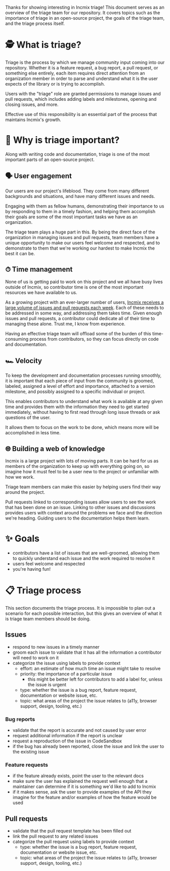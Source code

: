 Thanks for showing interesting in Incmix triage! This document serves as an
overview of the triage team for our repository. It covers topics such as the
importance of triage in an open-source project, the goals of the triage team,
and the triage process itself.

# 🕵️‍️ What is triage?

Triage is the process by which we manage community input coming into our
repository. Whether it is a feature request, a bug report, a pull request, or
something else entirely, each item requires direct attention from an
organization member in order to parse and understand what it is the user expects
of the library or is trying to accomplish.

Users with the "triage" role are granted permissions to manage issues and pull
requests, which includes adding labels and milestones, opening and closing
issues, and more.

Effective use of this responsibility is an essential part of the process that
maintains Incmix's growth.

# 🥇 Why is triage important?

Along with writing code and documentation, triage is one of the most important
parts of an open-source project.

## 🗣 User engagement

Our users are our project's lifeblood. They come from many different backgrounds
and situations, and have many different issues and needs.

Engaging with them as fellow humans, demonstrating their importance to us by
responding to them in a timely fashion, and helping them accomplish their goals
are some of the most important tasks we have as an organization.

The triage team plays a huge part in this. By being the direct face of the
organization in managing issues and pull requests, team members have a unique
opportunity to make our users feel welcome and respected, and to demonstrate to
them that we're working our hardest to make Incmix the best it can be.

## ⏱ Time management

None of us is getting paid to work on this project and we all have busy lives
outside of Incmix, so contributor time is one of the most important resources we
have available to us.

As a growing project with an ever-larger number of users,
[Incmix receives a large volume of issues and pull requests each week](https://github.com/incmix-ui/incmix-ui/pulse).
Each of these needs to be addressed in some way, and addressing them takes time.
Given enough issues and pull requests, a contributor could dedicate all of their
time to managing these alone. Trust me, I know from experience.

Having an effective triage team will offload some of the burden of this
time-consuming process from contributors, so they can focus directly on code and
documentation.

## 🏎 Velocity

To keep the development and documentation processes running smoothly, it is
important that each piece of input from the community is groomed, labeled,
assigned a level of effort and importance, attached to a version milestone, and
possibly assigned to a specific individual or project.

This enables contributors to understand what work is available at any given time
and provides them with the information they need to get started immediately,
without having to first read through long issue threads or ask questions of the
user.

It allows them to focus on the work to be done, which means more will be
accomplished in less time.

## 🌐 Building a web of knowledge

Incmix is a large project with lots of moving parts. It can be hard for us as
members of the organization to keep up with everything going on, so imagine how
it must feel to be a user new to the project or unfamiliar with how we work.

Triage team members can make this easier by helping users find their way around
the project.

Pull requests linked to corresponding issues allow users to see the work that
has been done on an issue. Linking to other issues and discussions provides
users with context around the problems we face and the direction we're heading.
Guiding users to the documentation helps them learn.

# ✨ Goals

- contributors have a list of issues that are well-groomed, allowing them to
  quickly understand each issue and the work required to resolve it
- users feel welcome and respected
- you're having fun!

# 📋 Triage process

This section documents the triage process. It is impossible to plan out a
scenario for each possible interaction, but this gives an overview of what it is
triage team members should be doing.

## Issues

- respond to new issues in a timely manner
- groom each issue to validate that it has all the information a contributor
  will need to work on it
- categorize the issue using labels to provide context
  - effort: an estimate of how much time an issue might take to resolve
  - priority: the importance of a particular issue
    - this might be better left for contributors to add a label for, unless the
      issue is urgent
  - type: whether the issue is a bug report, feature request, documentation or
    website issue, etc.
  - topic: what areas of the project the issue relates to (a11y, browser
    support, design, tooling, etc.)

### Bug reports

- validate that the report is accurate and not caused by user error
- request additional information if the report is unclear
- request a reproduction of the issue in CodeSandbox
- if the bug has already been reported, close the issue and link the user to the
  existing issue

### Feature requests

- if the feature already exists, point the user to the relevant docs
- make sure the user has explained the request well enough that a maintainer can
  determine if it is something we'd like to add to Incmix
- if it makes sense, ask the user to provide examples of the API they imagine
  for the feature and/or examples of how the feature would be used

## Pull requests

- validate that the pull request template has been filled out
- link the pull request to any related issues
- categorize the pull request using labels to provide context
  - type: whether the issue is a bug report, feature request, documentation or
    website issue, etc.
  - topic: what areas of the project the issue relates to (a11y, browser
    support, design, tooling, etc.)

